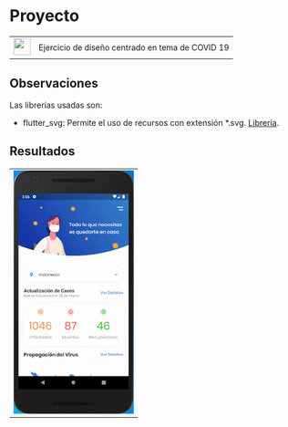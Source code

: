 # Proyecto

<table border="0">
    <tr>
        <td><img src="https://media-exp1.licdn.com/dms/image/C4E0BAQHvLVhwV-YgGA/company-logo_200_200/0?e=2159024400&v=beta&t=GW4TEt4KUUpG_U7cVuCLIwFfw_ge5DrBmYczuciU844" width="30" height="30"></td>
        <td>Ejercicio de diseño centrado en tema de COVID 19</td>
    </tr>
</table>

## Observaciones

Las librerías usadas son:

* flutter_svg: Permite el uso de recursos con extensión *.svg. [Librería](https://pub.dev/packages/flutter_svg).


## Resultados

<table border="0">
    <tr>
        <td><img src="./resources/covid19.gif" width="211" height="427"></td>
    </tr>
</table>